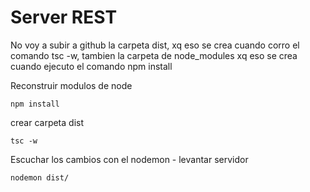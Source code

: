 # Server REST

No voy a subir a github la carpeta dist, xq eso se crea cuando corro el comando tsc -w, tambien la carpeta de node_modules xq eso se crea cuando ejecuto el comando npm install


Reconstruir modulos de node
```
npm install
```

crear carpeta dist
```
tsc -w
```

Escuchar los cambios con el nodemon - levantar servidor
```
nodemon dist/
```